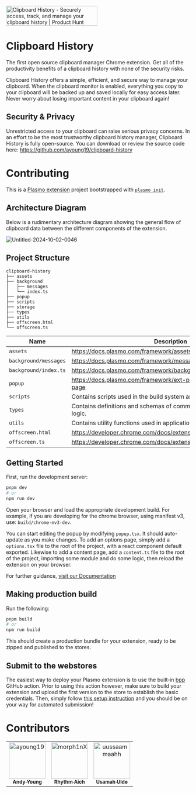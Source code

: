 <a href="https://www.producthunt.com/posts/clipboard-history-3?embed=true&utm_source=badge-featured&utm_medium=badge&utm_souce=badge-clipboard&#0045;history&#0045;3" target="_blank"><img src="https://api.producthunt.com/widgets/embed-image/v1/featured.svg?post_id=490162&theme=light" alt="Clipboard&#0032;History - Securely&#0032;access&#0044;&#0032;track&#0044;&#0032;and&#0032;manage&#0032;your&#0032;clipboard&#0032;history | Product Hunt" style="width: 250px; height: 54px;" width="250" height="54" /></a>

# Clipboard History

The first open source clipboard manager Chrome extension. Get all of the productivity benefits of a clipboard history with none of the security risks.

Clipboard History offers a simple, efficient, and secure way to manage your clipboard. When the clipboard monitor is enabled, everything you copy to your clipboard will be backed up and saved locally for easy access later. Never worry about losing important content in your clipboard again!

## Security & Privacy

Unrestricted access to your clipboard can raise serious privacy concerns. In an effort to be the most trustworthy clipboard history manager, Clipboard History is fully open-source. You can download or review the source code here: https://github.com/ayoung19/clipboard-history

# Contributing

This is a [Plasmo extension](https://docs.plasmo.com/) project bootstrapped with [`plasmo init`](https://www.npmjs.com/package/plasmo).

## Architecture Diagram

Below is a rudimentary architecture diagram showing the general flow of clipboard data between the different components of the extension.

![Untitled-2024-10-02-0046](https://github.com/user-attachments/assets/98cc2c69-245f-4225-a188-39175cc03502)

## Project Structure

```
clipboard-history
├── assets
├── background
│   ├── messages
│   └── index.ts
├── popup
├── scripts
├── storage
├── types
├── utils
├── offscreen.html
└── offscreen.ts
```

| Name                  | Description                                                                 |
| --------------------- | --------------------------------------------------------------------------- |
| `assets`              | https://docs.plasmo.com/framework/assets                                    |
| `background/messages` | https://docs.plasmo.com/framework/messaging                                 |
| `background/index.ts` | https://docs.plasmo.com/framework/background-service-worker                 |
| `popup`               | https://docs.plasmo.com/framework/ext-pages#adding-a-popup-page             |
| `scripts`             | Contains scripts used in the build system and CI/CD.                        |
| `types`               | Contains definitions and schemas of common types used in application logic. |
| `utils`               | Contains utility functions used in application logic.                       |
| `offscreen.html`      | https://developer.chrome.com/docs/extensions/reference/api/offscreen        |
| `offscreen.ts`        | https://developer.chrome.com/docs/extensions/reference/api/offscreen        |

## Getting Started

First, run the development server:

```bash
pnpm dev
# or
npm run dev
```

Open your browser and load the appropriate development build. For example, if you are developing for the chrome browser, using manifest v3, use: `build/chrome-mv3-dev`.

You can start editing the popup by modifying `popup.tsx`. It should auto-update as you make changes. To add an options page, simply add a `options.tsx` file to the root of the project, with a react component default exported. Likewise to add a content page, add a `content.ts` file to the root of the project, importing some module and do some logic, then reload the extension on your browser.

For further guidance, [visit our Documentation](https://docs.plasmo.com/)

## Making production build

Run the following:

```bash
pnpm build
# or
npm run build
```

This should create a production bundle for your extension, ready to be zipped and published to the stores.

## Submit to the webstores

The easiest way to deploy your Plasmo extension is to use the built-in [bpp](https://bpp.browser.market) GitHub action. Prior to using this action however, make sure to build your extension and upload the first version to the store to establish the basic credentials. Then, simply follow [this setup instruction](https://docs.plasmo.com/framework/workflows/submit) and you should be on your way for automated submission!

# Contributors

<!-- readme: contributors -start -->
<table>
	<tbody>
		<tr>
            <td align="center">
                <a href="https://github.com/ayoung19">
                    <img src="https://avatars.githubusercontent.com/u/18640252?v=4" width="100;" alt="ayoung19"/>
                    <br />
                    <sub><b>Andy Young</b></sub>
                </a>
            </td>
            <td align="center">
                <a href="https://github.com/morph1nX">
                    <img src="https://avatars.githubusercontent.com/u/48093060?v=4" width="100;" alt="morph1nX"/>
                    <br />
                    <sub><b>Rhythm Aich</b></sub>
                </a>
            </td>
            <td align="center">
                <a href="https://github.com/uussaammaahh">
                    <img src="https://avatars.githubusercontent.com/u/10544770?v=4" width="100;" alt="uussaammaahh"/>
                    <br />
                    <sub><b>Usamah Ulde</b></sub>
                </a>
            </td>
		</tr>
	<tbody>
</table>
<!-- readme: contributors -end -->

